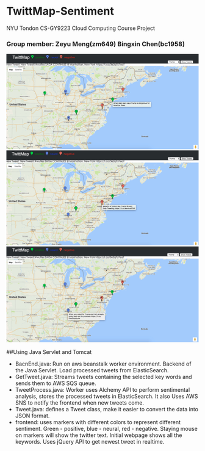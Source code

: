 # TwittMap-Sentiment
NYU Tondon CS-GY9223 Cloud Computing Course Project
### Group member: Zeyu Meng(zm649) Bingxin Chen(bc1958) 

![alt text](https://raw.githubusercontent.com/ChronoResister/TwittMap-sentiment/master/sc1.jpeg "Screenshot1")
![alt text](https://raw.githubusercontent.com/ChronoResister/TwittMap-sentiment/master/sc2.jpeg "Screenshot2")
![alt text](https://raw.githubusercontent.com/ChronoResister/TwittMap-sentiment/master/sc3.jpeg "Screenshot3")

##Using Java Servlet and Tomcat 

- BacnEnd.java: Run on aws beanstalk worker environment. Backend of the Java Servlet. Load processed tweets from ElasticSearch.
- GetTweet.java: Streams tweets containing the selected key words and sends them to AWS SQS queue.
- TweetProcess.java: Worker uses Alchemy API to perform sentimental analysis, stores the processed tweets in ElasticSearch. It also Uses AWS SNS to notify the frontend when new tweets come.
- Tweet.java: defines a Tweet class, make it easier to convert the data into JSON format.
- frontend: uses markers with different colors to represent different sentiment. Green - positive, blue - neural, red - negative. Staying mouse on markers will show the twitter text. Initial webpage shows all the keywords. Uses jQuery API to get newest tweet in realtime.




